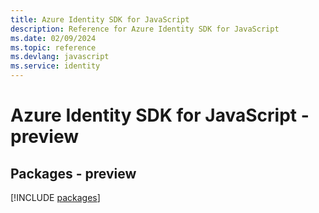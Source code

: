 ```yaml
---
title: Azure Identity SDK for JavaScript
description: Reference for Azure Identity SDK for JavaScript
ms.date: 02/09/2024
ms.topic: reference
ms.devlang: javascript
ms.service: identity
---
```

# Azure Identity SDK for JavaScript - preview
## Packages - preview
[!INCLUDE [packages](identity-index.md)]